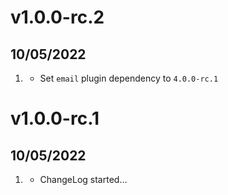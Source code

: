 # v1.0.0-rc.2
##  10/05/2022

1. [](#bugfix)
   * Set `email` plugin dependency to `4.0.0-rc.1`
     
# v1.0.0-rc.1
##  10/05/2022

1. [](#new)
    * ChangeLog started...
